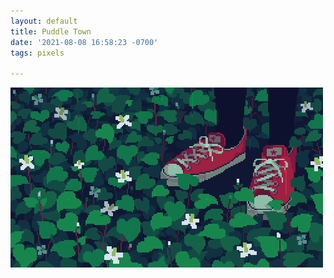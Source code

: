 ```yaml
---
layout: default
title: Puddle Town
date: '2021-08-08 16:58:23 -0700'
tags: pixels

---
```

![red-congers.gif](https://raw.githubusercontent.com/33b5e5/puddletown/main/_images/red-congers.gif)
